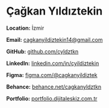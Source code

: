 # Çağkan Yıldıztekin

**Location:** İzmir

**Email:** [cagkanyildiztekin14@gmail.com](mailto:cagkanyildiztekin14@gmail.com)  

**GitHub:** [github.com/cyldztkn](https://github.com/cyldztkn)  

**LinkedIn:** [linkedin.com/in/cyildiztekin](https://linkedin.com/in/cyildiztekin)  

**Figma:** [figma.com/@cagkanyildiztek](https://figma.com/@cagkanyildiztek)  

**Behance:** [behance.net/cagkanyldztkn](https://behance.net/cagkanyldztkn)  

**Portfolio:** [portfolio.dijitaleskiz.com.tr](http://portfolio.dijitaleskiz.com.tr)
